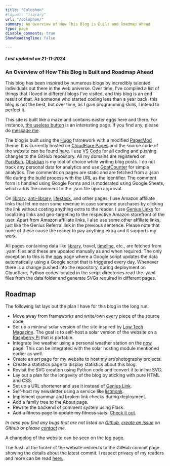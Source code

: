 ```yaml
---
title: "Colophon"
#layout: "library"
url: "/colophon/"
summary: An Overview of How This Blog is Built and Roadmap Ahead
type: page
disable_comments: true
ShowReadingTime: false

---
```

##### Last updated on 21-11-2024


### An Overview of How This Blog is Built and Roadmap Ahead


This blog has been inspired by numerous blogs by incredibly talented individuals out there in the web universe. Over time, I've compiled a list of things that I loved in different blogs I've visited, and this blog is an end result of that. As someone who started coding less than a year back, this blog is not the best, but over time, as I gain programming skills, I intend to perfect it.

This site is built like a maze and contains easter eggs here and there. For instance, [the useless button](/button) is an interesting page. If you find any, please do [message me](/contact).

The blog is built using the [Hugo](https://gohugo.io/) framework with a modified [PaperMod](https://github.com/adityatelange/hugo-PaperMod/) theme. It is currently hosted on [CloudFlare Pages](https://pages.cloudflare.com) and the source code of the website can be found [here](https://github.com/rishikeshsreehari/personal-blog). I use [VS Code](https://code.visualstudio.com/) for all coding and pushing changes to the GitHub repository. All my domains are registered on [PorkBun.](https://porkbun.com/) [Obsidian](https://obsidian.md/) is my tool of choice while writing blog posts. I do not track any personal data for analytics and use [GoatCounter](https://www.goatcounter.com/) for simple analytics. The comments on pages are static and are fetched from a .json file during the build process with the URL as the identifier. The comment form is handled using Google Forms and is moderated using Google Sheets, which adds the comment to the .json file upon approval. 

On [library](/library), [anti-library](/anti-library), [lifestack](/lifestack), and other pages, I use Amazon affiliate links that let me earn some revenue in case someone purchases by clicking the link without costing anything extra to the reader. I use [Genius Links](https://geni.us/t50YtV0) for localizing links and geo-targeting to the respective Amazon storefront of the user. Apart from Amazon affiliate links, I also use some other affiliate links, just like the Genius Referral link in the previous sentence. Please note that none of these cause the reader to pay anything extra and it supports my work.

All pages containing data like [library](/library), travel, [timeline](/timeline), etc., are fetched from .yaml files and these are updated manually as and when required. The only exception to this is the [now](/now) page where a Google script updates the data automatically using a Google script that is triggered every day. Whenever there is a change pushed into the repository, during deployment on Cloudflare, Python codes located in the script directories read the .yaml files from the data folder and generate SVGs required in different pages.

## Roadmap

The following list lays out the plan I have for this blog in the long run:

- Move away from frameworks and write/own every piece of the source code.
- Set up a minimal solar version of the site inspired by [Low Tech Magazine](https://solar.lowtechmagazine.com/). The goal is to self-host a solar version of the website on a [Raspberry Pi](https://geni.us/rsh-rpi4) that is portable.
- Integrate live weather using a personal weather station on the [now](/now) page. This can be integrated with the solar hosting module mentioned earlier as well.
- Create an art page for my website to host my art/photography projects.
- Create a statistics page to display statistics about this blog.
- Revisit the SVG creation using Python code and convert it to inline SVG.
- Lay out a plan for the longevity of the blog by sticking with pure HTML and CSS.
- Set up a URL shortener and use it instead of [Genius Link](https://my.geni.us/home).
- Self-host my newsletter using a service like [listmonk](https://listmonk.app/).
- Implement grammar and broken link checks during deployment.
- Add a family tree to the About page.
- Rewrite the backend of comment system using Flask.  
- ~~Add a fitness page to update my fitness stats.~~ [Check it out](/fitness-log).


*In case you find any bugs that are not listed on [Github](https://github.com/rishikeshsreehari/personal-blog/issues/), [create an issue](https://github.com/rishikeshsreehari/personal-blog/issues/new) on Github or  please [contact](/contact) me.*

A changelog of the website can be seen on the [log](/log) page.<!--  I've written about the rationale behind this blog's versioning [here](/blog-version-manifesto). -->

The hash at the footer of the website redirects to the GitHub commit page showing the details about the latest commit. I respect privacy of my readers and more can be read [here.](/privacy-policy)

